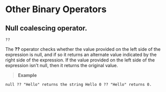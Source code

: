 
# Other Binary Operators

## Null coalescing operator.

``??``

 The **??** operator checks whether the value provided on the left side of the expression is null, and if so it returns an alternate value indicated by the right side of the expression. If the value provided on the left side of the expression isn't null, then it returns the original value.
 
 >**Example** 
 >
 ```
 null ?? "Hello" returns the string Hello 0 ?? "Hello" returns 0.
 ```

